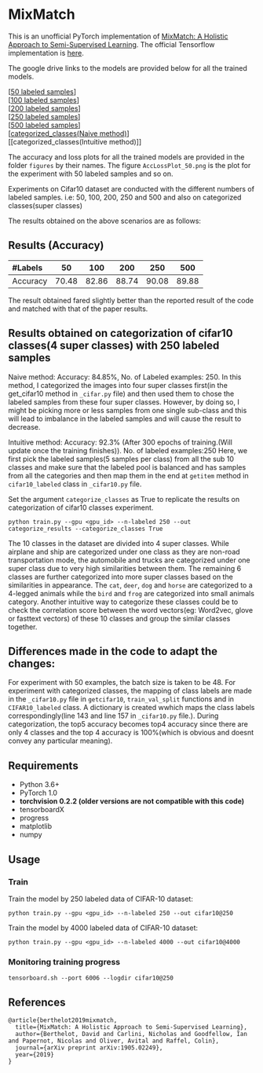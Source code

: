 # MixMatch
This is an unofficial PyTorch implementation of [MixMatch: A Holistic Approach to Semi-Supervised Learning](https://arxiv.org/abs/1905.02249). 
The official Tensorflow implementation is [here](https://github.com/google-research/mixmatch).

The google drive links to the models are provided below for all the trained models. 

[[50 labeled samples](https://drive.google.com/drive/folders/1QpCuJxFnGGDFfCi3hoGCjxIUijEhZX2g?usp=sharing)]\
[[100 labeled samples](https://drive.google.com/drive/folders/1Rbw_Aj_DxBCdAAvr_JMQpiyypezWDPRC?usp=sharing)]\
[[200 labeled samples](https://drive.google.com/drive/folders/1HZCZ5i7SXaxsl2m0-9PayYX1DDE3BnNG?usp=sharing)]\
[[250 labeled samples](https://drive.google.com/drive/folders/1wiZjoo9_l9YseWuGk7ZZv6tBGw1zX1VJ?usp=sharing)] \
[[500 labeled samples]( https://drive.google.com/drive/folders/1jUqKXcjVnxLE2E08t3hvB61D3wvLwXGN?usp=sharing)]\
[[categorized_classes(Naive method)](https://drive.google.com/drive/folders/1SfUdZI7eUeQV5KHrLpThTnmTLqJkVA3w?usp=sharing)]\
[[categorized_classes(Intuitive method)]]


The accuracy and loss plots for all the trained models are provided in the folder `figures` by their names. The figure `AccLossPlot_50.png` is the plot for the experiment with 50 labeled samples and so on. 

Experiments on Cifar10 dataset are conducted with the different numbers of labeled samples. i.e: 50, 100, 200, 250 and 500 and also on categorized classes(super classes)

The results obtained on the above scenarios are as follows:

## Results (Accuracy)
| #Labels | 50 | 100 | 200 | 250| 500 |
|:---|:---:|:---:|:---:|:---:|:---:|
|Accuracy | 70.48 | 82.86 | 88.74 | 90.08 | 89.88 |

The result obtained fared slightly better than the reported result of the code and matched with that of the paper results.

## Results obtained on categorization of cifar10 classes(4 super classes) with 250 labeled samples

Naive method: Accuracy: 84.85%, No. of Labeled examples: 250. 
In this method, I categorized the images into four super classes first(in the get_cifar10 method in `_cifar.py` file) and then used them to chose the labeled samples from these four super classes. However, by doing so, I might be picking more or less samples from one single sub-class and this will lead to imbalance in the labeled samples and will cause the result to decrease. 

Intuitive method: Accuracy: 92.3% (After 300 epochs of training.(Will update once the training finishes)). No. of labeled examples:250
Here, we first pick the labeled samples(5 samples per class) from all the sub 10 classes and make sure that the labeled pool is balanced and has samples from all the categories and then map them in the end at `getitem` method in `cifar10_labeled` class in `_cifar10.py` file. 

Set the argument `categorize_classes` as True to replicate the results on categorization of cifar10 classes experiment.

`python train.py --gpu <gpu_id> --n-labeled 250 --out categorize_results --categorize_classes True`

The 10 classes in the dataset are divided into 4 super classes. While airplane and ship are categorized under one class as they are non-road transportation mode, the automobile and trucks are categorized under one super class due to very high similarities between them. The remaining 6 classes are further categorized into  more super classes based on the similarities in appearance. The `cat`, `deer`, `dog` and `horse` are categorized to a 4-legged animals while the `bird` and `frog` are categorized into small animals category. Another intuitive way to categorize these classes could be to check the correlation score between the word vectors(eg: Word2vec, glove or fasttext vectors) of these 10 classes and group the similar classes together.

## Differences made in the code to adapt the changes:

For experiment with 50 examples, the batch size is taken to be 48.
For experiment with categorized classes, the mapping of class labels are made in the `_cifar10.py` file in `getcifar10`, `train_val_split` functions and in `CIFAR10_labeled` class. A dictionary is created wwhich maps the class labels correspondingly(line 143 and line 157 in `_cifar10.py` file.). During categorization, the top5 accuracy becomes top4 accuracy since there are only 4 classes and the top 4 accuracy is 100%(which is obvious and doesnt convey any particular meaning).


## Requirements
- Python 3.6+
- PyTorch 1.0
- **torchvision 0.2.2 (older versions are not compatible with this code)** 
- tensorboardX
- progress
- matplotlib
- numpy

## Usage

### Train
Train the model by 250 labeled data of CIFAR-10 dataset:

```
python train.py --gpu <gpu_id> --n-labeled 250 --out cifar10@250
```

Train the model by 4000 labeled data of CIFAR-10 dataset:

```
python train.py --gpu <gpu_id> --n-labeled 4000 --out cifar10@4000
```

### Monitoring training progress
```
tensorboard.sh --port 6006 --logdir cifar10@250
```

## References
```
@article{berthelot2019mixmatch,
  title={MixMatch: A Holistic Approach to Semi-Supervised Learning},
  author={Berthelot, David and Carlini, Nicholas and Goodfellow, Ian and Papernot, Nicolas and Oliver, Avital and Raffel, Colin},
  journal={arXiv preprint arXiv:1905.02249},
  year={2019}
}
```
